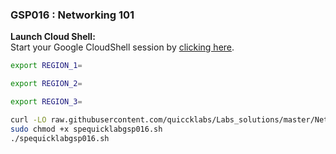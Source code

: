 ### GSP016 : Networking 101

 **Launch Cloud Shell:**  
   Start your Google CloudShell session by [clicking here](https://console.cloud.google.com/home/dashboard?project=&pli=1&cloudshell=true).


```bash
export REGION_1=

export REGION_2=

export REGION_3=
```

```bash
curl -LO raw.githubusercontent.com/quiccklabs/Labs_solutions/master/Networking%20101/spequicklabgsp016.sh
sudo chmod +x spequicklabgsp016.sh
./spequicklabgsp016.sh
```
